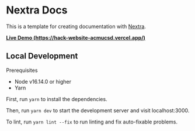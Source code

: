 # Nextra Docs

This is a template for creating documentation with [Nextra](https://nextra.site).

[**Live Demo (https://hack-website-acmucsd.vercel.app/)**](https://hack-website-acmucsd.vercel.app/)

## Local Development

Prerequisites
- Node v16.14.0 or higher
- Yarn

First, run `yarn` to install the dependencies.

Then, run `yarn dev` to start the development server and visit localhost:3000.

To lint, run `yarn lint --fix` to run linting and fix auto-fixable problems.
